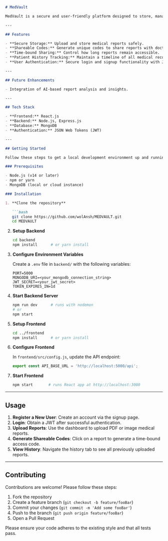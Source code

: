 ````markdown
# MedVault

MedVault is a secure and user-friendly platform designed to store, manage, and share medical reports effortlessly. It enables patients to upload their medical records and share them with doctors through shareable codes, with control over access duration and easy patient history tracking.

---

## Features

- **Secure Storage:** Upload and store medical reports safely.
- **Shareable Codes:** Generate unique codes to share reports with doctors.
- **Time-bound Sharing:** Control how long reports remain accessible.
- **Patient History Tracking:** Maintain a timeline of all medical records.
- **User Authentication:** Secure login and signup functionality with JWT-based authentication.

---

## Future Enhancements

- Integration of AI-based report analysis and insights.

---

## Tech Stack

- **Frontend:** React.js
- **Backend:** Node.js, Express.js
- **Database:** MongoDB
- **Authentication:** JSON Web Tokens (JWT)

---

## Getting Started

Follow these steps to get a local development environment up and running.

### Prerequisites

- Node.js (v14 or later)
- npm or yarn
- MongoDB (local or cloud instance)

### Installation

1. **Clone the repository**

   ```bash
   git clone https://github.com/wolAnsh/MEDVAULT.git
   cd MEDVAULT
````

2. **Setup Backend**

   ```bash
   cd backend
   npm install      # or yarn install
   ```

3. **Configure Environment Variables**

   Create a `.env` file in `backend/` with the following variables:

   ```dotenv
   PORT=5000
   MONGODB_URI=<your_mongodb_connection_string>
   JWT_SECRET=<your_jwt_secret>
   TOKEN_EXPIRES_IN=1d
   ```

4. **Start Backend Server**

   ```bash
   npm run dev      # runs with nodemon
   # or
   npm start
   ```

5. **Setup Frontend**

   ```bash
   cd ../frontend
   npm install      # or yarn install
   ```

6. **Configure Frontend**

   In `frontend/src/config.js`, update the API endpoint:

   ```js
   export const API_BASE_URL = 'http://localhost:5000/api';
   ```

7. **Start Frontend**

   ```bash
   npm start       # runs React app at http://localhost:3000
   ```

---

## Usage

1. **Register a New User**: Create an account via the signup page.
2. **Login**: Obtain a JWT after successful authentication.
3. **Upload Reports**: Use the dashboard to upload PDF or image medical reports.
4. **Generate Shareable Codes**: Click on a report to generate a time-bound access code.
5. **View History**: Navigate the history tab to see all previously uploaded reports.

---

## Contributing

Contributions are welcome! Please follow these steps:

1. Fork the repository
2. Create a feature branch (`git checkout -b feature/fooBar`)
3. Commit your changes (`git commit -m 'Add some fooBar'`)
4. Push to the branch (`git push origin feature/fooBar`)
5. Open a Pull Request

Please ensure your code adheres to the existing style and that all tests pass.


```
```

